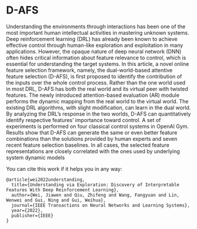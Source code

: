 # D-AFS

Understanding the environments through interactions has been one of the most important human intellectual activities in mastering unknown systems. Deep reinforcement learning (DRL) has already been known to achieve effective control through human-like exploration and exploitation in many applications. However, the opaque nature of deep neural network (DNN) often hides critical information about feature relevance to control, which is essential for understanding the target systems. In this article, a novel online feature selection framework, namely, the dual-world-based attentive feature selection (D-AFS), is first proposed to identify the contribution of the inputs over the whole control process. Rather than the one world used in most DRL, D-AFS has both the real world and its virtual peer with twisted features. The newly introduced attention-based evaluation (AR) module performs the dynamic mapping from the real world to the virtual world. The existing DRL algorithms, with slight modification, can learn in the dual world. By analyzing the DRL’s response in the two worlds, D-AFS can quantitatively identify respective features’ importance toward control. A set of experiments is performed on four classical control systems in OpenAI Gym. Results show that D-AFS can generate the same or even better feature combinations than the solutions provided by human experts and seven recent feature selection baselines. In all cases, the selected feature representations are closely correlated with the ones used by underlying system dynamic models

You can cite this work if it helps you in any way:

```
@article{wei2022understanding,
  title={Understanding via Exploration: Discovery of Interpretable Features With Deep Reinforcement Learning},
  author={Wei, Jiawen and Qiu, Zhifeng and Wang, Fangyuan and Lin, Wenwei and Gui, Ning and Gui, Weihua},
  journal={IEEE Transactions on Neural Networks and Learning Systems},
  year={2022},
  publisher={IEEE}
}
```
